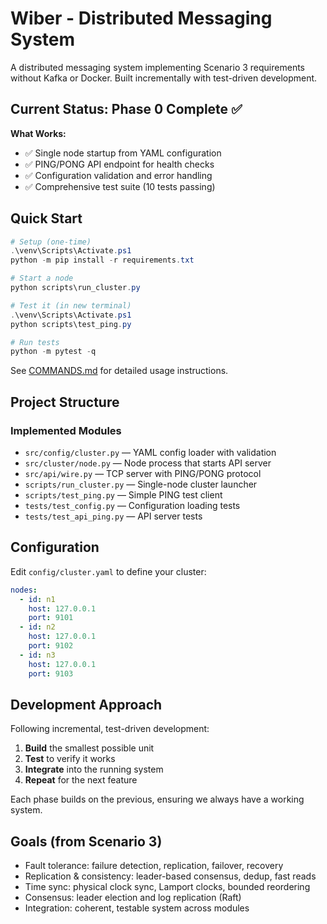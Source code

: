 # Wiber - Distributed Messaging System

A distributed messaging system implementing Scenario 3 requirements without Kafka or Docker. Built incrementally with test-driven development.

## Current Status: Phase 0 Complete ✅

**What Works:**
- ✅ Single node startup from YAML configuration
- ✅ PING/PONG API endpoint for health checks
- ✅ Configuration validation and error handling
- ✅ Comprehensive test suite (10 tests passing)

## Quick Start

```powershell
# Setup (one-time)
.\venv\Scripts\Activate.ps1
python -m pip install -r requirements.txt

# Start a node
python scripts\run_cluster.py

# Test it (in new terminal)
.\venv\Scripts\Activate.ps1
python scripts\test_ping.py

# Run tests
python -m pytest -q
```

See [COMMANDS.md](COMMANDS.md) for detailed usage instructions.

## Project Structure

### Implemented Modules
- `src/config/cluster.py` — YAML config loader with validation
- `src/cluster/node.py` — Node process that starts API server
- `src/api/wire.py` — TCP server with PING/PONG protocol
- `scripts/run_cluster.py` — Single-node cluster launcher
- `scripts/test_ping.py` — Simple PING test client
- `tests/test_config.py` — Configuration loading tests
- `tests/test_api_ping.py` — API server tests

## Configuration

Edit `config/cluster.yaml` to define your cluster:
```yaml
nodes:
  - id: n1
    host: 127.0.0.1
    port: 9101
  - id: n2
    host: 127.0.0.1
    port: 9102
  - id: n3
    host: 127.0.0.1
    port: 9103
```

## Development Approach

Following incremental, test-driven development:
1. **Build** the smallest possible unit
2. **Test** to verify it works
3. **Integrate** into the running system
4. **Repeat** for the next feature

Each phase builds on the previous, ensuring we always have a working system.

## Goals (from Scenario 3)
- Fault tolerance: failure detection, replication, failover, recovery
- Replication & consistency: leader-based consensus, dedup, fast reads
- Time sync: physical clock sync, Lamport clocks, bounded reordering
- Consensus: leader election and log replication (Raft)
- Integration: coherent, testable system across modules

